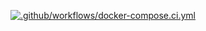 [![.github/workflows/docker-compose.ci.yml](https://github.com/Funiusa/djangoTaskManager/actions/workflows/docker-compose.ci.yml/badge.svg?branch=feature%2Fdjango_app_api_devops&event=push)](https://github.com/Funiusa/djangoTaskManager/actions/workflows/docker-compose.ci.yml)
